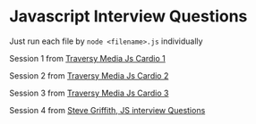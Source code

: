 # Javascript Interview Questions

Just run each file by `node <filename>.js` individually

Session 1 from [Traversy Media Js Cardio 1](https://www.youtube.com/watch?v=M2bJBuaOeOQ&ab_channel=TraversyMedia)

Session 2 from [Traversy Media Js Cardio 2](https://www.youtube.com/watch?v=FfchU1FS2IA&t=1s&ab_channel=TraversyMedia)

Session 3 from [Traversy Media Js Cardio 3](https://www.youtube.com/watch?v=tcoiPHktCwQ&ab_channel=TraversyMedia)

Session 4 from [Steve Griffith, JS interview Questions](https://youtube.com/playlist?list=PLyuRouwmQCjlLW9NjqoBbf9eVaFX4F9UZ)

